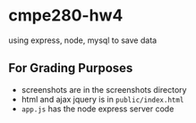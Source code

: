 # cmpe280-hw4
using express, node, mysql to save data

## For Grading Purposes
- screenshots are in the screenshots directory
- html and ajax jquery is in `public/index.html`
- `app.js` has the node express server code
